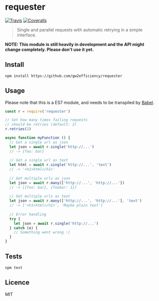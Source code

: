 # requester

[![Travis](https://img.shields.io/travis/gw2efficiency/requester.svg?style=flat-square)](https://travis-ci.org/gw2efficiency/requester)
[![Coveralls](https://img.shields.io/coveralls/gw2efficiency/requester/master.svg?style=flat-square)](https://coveralls.io/github/gw2efficiency/requester?branch=master)

> Single and parallel requests with automatic retrying in a simple interface.

**NOTE: This module is still heavily in development and the API might change completely. Please don't use it yet.**

## Install

```
npm install https://github.com/gw2efficiency/requester
```

## Usage

Please note that this is a ES7 module, and needs to be transpiled by [Babel](https://github.com/babel/babel).

```js
const r = require('requester')

// Set how many times failing requests
// should be retries (default: 2)
r.retries(2)

async function myFunction () {
  // Get a single url as json
  let json = await r.single('http://...')
  // -> {foo: bar}
	
  // Get a single url as text
  let html = await r.single('http://...', 'text')
  // -> '<h1>html</h1>'
	
  // Get multiple urls as json
  let json = await r.many(['http://...', 'http://...'])
  // -> [{foo: bar}, {foobar: 1}]
	
  // Get multiple urls as text
  let json = await r.many(['http://...', 'http://...'], 'text')
  // -> ['<h1>html</h1>', 'Maybe plain text']
	
  // Error handling
  try {
	let json = await r.single('http://...')
  } catch (e) {
	// Something went wrong :(
  }
}

```

## Tests

```
npm test
```

## Licence

MIT
